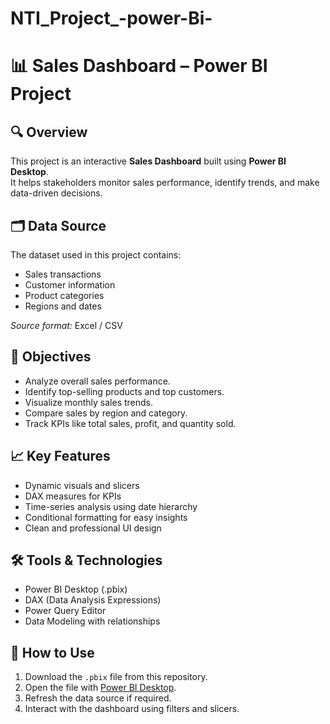 # NTI_Project_-power-Bi-
# 📊 Sales Dashboard – Power BI Project

## 🔍 Overview
This project is an interactive **Sales Dashboard** built using **Power BI Desktop**.  
It helps stakeholders monitor sales performance, identify trends, and make data-driven decisions.

## 🗂️ Data Source
The dataset used in this project contains:
- Sales transactions
- Customer information
- Product categories
- Regions and dates

*Source format:* Excel / CSV 

## 🎯 Objectives
- Analyze overall sales performance.
- Identify top-selling products and top customers.
- Visualize monthly sales trends.
- Compare sales by region and category.
- Track KPIs like total sales, profit, and quantity sold.

## 📈 Key Features
- Dynamic visuals and slicers
- DAX measures for KPIs
- Time-series analysis using date hierarchy
- Conditional formatting for easy insights
- Clean and professional UI design

## 🛠️ Tools & Technologies
- Power BI Desktop (.pbix)
- DAX (Data Analysis Expressions)
- Power Query Editor
- Data Modeling with relationships

## 🧪 How to Use
1. Download the `.pbix` file from this repository.
2. Open the file with [Power BI Desktop](https://powerbi.microsoft.com/desktop/).
3. Refresh the data source if required.
4. Interact with the dashboard using filters and slicers.
